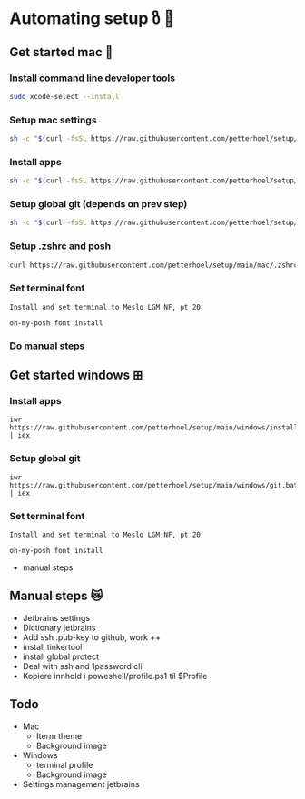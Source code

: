 # Automating setup ზ 🤖

## Get started mac 🍏

### Install command line developer tools

```sh
sudo xcode-select --install
```

### Setup mac settings

```sh
sh -c "$(curl -fsSL https://raw.githubusercontent.com/petterhoel/setup/main/mac/set-mac-settings.sh)"
```

### Install apps

```sh
sh -c "$(curl -fsSL https://raw.githubusercontent.com/petterhoel/setup/main/mac/installs.sh)"
```

### Setup global git (depends on prev step)

```sh
sh -c "$(curl -fsSL https://raw.githubusercontent.com/petterhoel/setup/main/mac/git.sh)"
```

### Setup .zshrc and posh

```sh
curl https://raw.githubusercontent.com/petterhoel/setup/main/mac/.zshrc-append >> ~/.zshrc
```

### Set terminal font
```
Install and set terminal to Meslo LGM NF, pt 20

oh-my-posh font install
```

### Do manual steps

## Get started windows ⊞

### Install apps

```
iwr https://raw.githubusercontent.com/petterhoel/setup/main/windows/installs.bat | iex
```

### Setup global git

```
iwr https://raw.githubusercontent.com/petterhoel/setup/main/windows/git.bat | iex
```

### Set terminal font
```
Install and set terminal to Meslo LGM NF, pt 20

oh-my-posh font install
```


- manual steps

## Manual steps 😿

- Jetbrains settings
- Dictionary jetbrains
- Add ssh .pub-key to github, work ++
- install tinkertool
- install global protect
- Deal with ssh and 1password cli
- Kopiere innhold i poweshell/profile.ps1 til $Profile

## Todo

- Mac
  - Iterm theme
  - Background image
- Windows
  - terminal profile
  - Background image
- Settings management jetbrains
